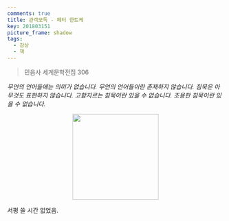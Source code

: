 ```yaml
---
comments: true
title: 관객모독 - 페터 한트케
key: 201803151
picture_frame: shadow
tags:
  - 감상
  - 책
---
```


> 민음사 세계문학전집 306

*무언의 언어들에는 의미가 없습니다. 무언의 언어들이란 존재하지 않습니다. 침묵은 아무것도 표현하지 않습니다. 고함지르는 침묵이란 있을 수 없습니다. 조용한 침묵이란 있을 수 없습니다.*

<!--more-->

<p style="text-align:center"><img src="https://raw.githubusercontent.com/q0115643/my_blog/master/assets/images/book-cover/publikumsbeschimpfung.png" width="200" height="200" /></p>

서평 쓸 시간 없었음.